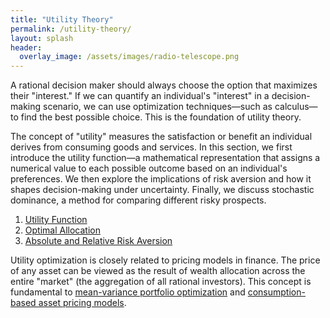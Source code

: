 ```yaml
---
title: "Utility Theory"
permalink: /utility-theory/
layout: splash
header:
  overlay_image: /assets/images/radio-telescope.png
---
```


A rational decision maker should always choose the option that maximizes their "interest." If we can quantify an individual's "interest" in a decision-making scenario, we can use optimization techniques—such as calculus—to find the best possible choice. This is the foundation of utility theory.

The concept of "utility" measures the satisfaction or benefit an individual derives from consuming goods and services. In this section, we first introduce the utility function—a mathematical representation that assigns a numerical value to each possible outcome based on an individual's preferences. We then explore the implications of risk aversion and how it shapes decision-making under uncertainty. Finally, we discuss stochastic dominance, a method for comparing different risky prospects.

1. [Utility Function](utility-function.md)
2. [Optimal Allocation](optimal-allocation.md)
3. [Absolute and Relative Risk Aversion](absolute-and-relative-risk-aversion.md)

Utility optimization is closely related to pricing models in finance. The price of any asset can be viewed as the result of wealth allocation across the entire "market" (the aggregation of all rational investors). This concept is fundamental to [mean-variance portfolio optimization](https://bagelquant.com/mean-variance) and [consumption-based asset pricing models](https://bagelquant.com/consumption-based-pricing).
